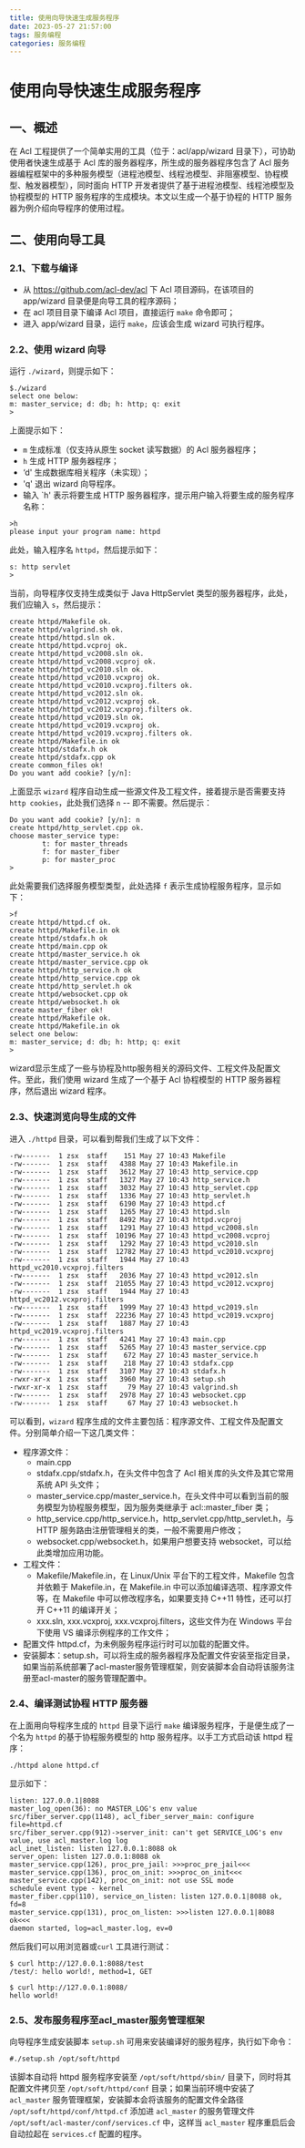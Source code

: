 ```yaml
---
title: 使用向导快速生成服务程序
date: 2023-05-27 21:57:00
tags: 服务编程
categories: 服务编程
---
```


# 使用向导快速生成服务程序
## 一、概述
在 Acl 工程提供了一个简单实用的工具（位于：acl/app/wizard 目录下），可协助使用者快速生成基于 Acl 库的服务器程序，所生成的服务器程序包含了 Acl 服务器编程框架中的多种服务模型（进程池模型、线程池模型、非阻塞模型、协程模型、触发器模型），同时面向 HTTP 开发者提供了基于进程池模型、线程池模型及协程模型的 HTTP 服务程序的生成模块。本文以生成一个基于协程的 HTTP 服务器为例介绍向导程序的使用过程。

## 二、使用向导工具

### 2.1、下载与编译
- 从 https://github.com/acl-dev/acl 下 Acl 项目源码，在该项目的 app/wizard 目录便是向导工具的程序源码；
- 在 acl 项目目录下编译 Acl 项目，直接运行 `make` 命令即可；
- 进入 app/wizard 目录，运行 `make`，应该会生成 wizard 可执行程序。

### 2.2、使用 wizard 向导
运行 `./wizard`，则提示如下：
```shell
$./wizard
select one below:
m: master_service; d: db; h: http; q: exit
>
```
上面提示如下：
  - `m` 生成标准（仅支持从原生 socket 读写数据）的 Acl 服务器程序；
  - `h` 生成 HTTP 服务器程序；
  - ‘d' 生成数据库相关程序（未实现）；
  - 'q' 退出 wizard 向导程序。
- 输入 `h' 表示将要生成 HTTP 服务器程序，提示用户输入将要生成的服务程序名称：
```shell
>h
please input your program name: httpd
```
此处，输入程序名 `httpd`，然后提示如下：
```shell
s: http servlet
>
```
当前，向导程序仅支持生成类似于 Java HttpServlet 类型的服务器程序，此处，我们应输入 `s`，然后提示：
```shell
create httpd/Makefile ok.
create httpd/valgrind.sh ok.
create httpd/httpd.sln ok.
create httpd/httpd.vcproj ok.
create httpd/httpd_vc2008.sln ok.
create httpd/httpd_vc2008.vcproj ok.
create httpd/httpd_vc2010.sln ok.
create httpd/httpd_vc2010.vcxproj ok.
create httpd/httpd_vc2010.vcxproj.filters ok.
create httpd/httpd_vc2012.sln ok.
create httpd/httpd_vc2012.vcxproj ok.
create httpd/httpd_vc2012.vcxproj.filters ok.
create httpd/httpd_vc2019.sln ok.
create httpd/httpd_vc2019.vcxproj ok.
create httpd/httpd_vc2019.vcxproj.filters ok.
create httpd/Makefile.in ok
create httpd/stdafx.h ok
create httpd/stdafx.cpp ok
create common_files ok!
Do you want add cookie? [y/n]:
```
上面显示 `wizard` 程序自动生成一些源文件及工程文件，接着提示是否需要支持 `http cookies`，此处我们选择 `n` -- 即不需要。然后提示：
```shell
Do you want add cookie? [y/n]: n
create httpd/http_servlet.cpp ok.
choose master_service type:
        t: for master_threads
        f: for master_fiber
        p: for master_proc
>
```
此处需要我们选择服务模型类型，此处选择 `f` 表示生成协程服务程序，显示如下：
```shell
>f
create httpd/httpd.cf ok.
create httpd/Makefile.in ok
create httpd/stdafx.h ok
create httpd/main.cpp ok
create httpd/master_service.h ok
create httpd/master_service.cpp ok
create httpd/http_service.h ok
create httpd/http_service.cpp ok
create httpd/http_servlet.h ok
create httpd/websocket.cpp ok
create httpd/websocket.h ok
create master_fiber ok!
create httpd/Makefile ok.
create httpd/Makefile.in ok
select one below:
m: master_service; d: db; h: http; q: exit
>
```
wizard显示生成了一些与协程及http服务相关的源码文件、工程文件及配置文件。至此，我们使用 wizard 生成了一个基于 Acl 协程模型的 HTTP 服务器程序，然后退出 wizard 程序。

### 2.3、快速浏览向导生成的文件
进入 `./httpd` 目录，可以看到帮我们生成了以下文件：
```shell
-rw-------  1 zsx  staff    151 May 27 10:43 Makefile
-rw-------  1 zsx  staff   4388 May 27 10:43 Makefile.in
-rw-------  1 zsx  staff   3612 May 27 10:43 http_service.cpp
-rw-------  1 zsx  staff   1327 May 27 10:43 http_service.h
-rw-------  1 zsx  staff   3032 May 27 10:43 http_servlet.cpp
-rw-------  1 zsx  staff   1336 May 27 10:43 http_servlet.h
-rw-------  1 zsx  staff   6190 May 27 10:43 httpd.cf
-rw-------  1 zsx  staff   1265 May 27 10:43 httpd.sln
-rw-------  1 zsx  staff   8492 May 27 10:43 httpd.vcproj
-rw-------  1 zsx  staff   1291 May 27 10:43 httpd_vc2008.sln
-rw-------  1 zsx  staff  10196 May 27 10:43 httpd_vc2008.vcproj
-rw-------  1 zsx  staff   1292 May 27 10:43 httpd_vc2010.sln
-rw-------  1 zsx  staff  12782 May 27 10:43 httpd_vc2010.vcxproj
-rw-------  1 zsx  staff   1944 May 27 10:43 httpd_vc2010.vcxproj.filters
-rw-------  1 zsx  staff   2036 May 27 10:43 httpd_vc2012.sln
-rw-------  1 zsx  staff  21055 May 27 10:43 httpd_vc2012.vcxproj
-rw-------  1 zsx  staff   1944 May 27 10:43 httpd_vc2012.vcxproj.filters
-rw-------  1 zsx  staff   1999 May 27 10:43 httpd_vc2019.sln
-rw-------  1 zsx  staff  22236 May 27 10:43 httpd_vc2019.vcxproj
-rw-------  1 zsx  staff   1887 May 27 10:43 httpd_vc2019.vcxproj.filters
-rw-------  1 zsx  staff   4241 May 27 10:43 main.cpp
-rw-------  1 zsx  staff   5265 May 27 10:43 master_service.cpp
-rw-------  1 zsx  staff    672 May 27 10:43 master_service.h
-rw-------  1 zsx  staff    218 May 27 10:43 stdafx.cpp
-rw-------  1 zsx  staff   3107 May 27 10:43 stdafx.h
-rwxr-xr-x  1 zsx  staff   3960 May 27 10:43 setup.sh
-rwxr-xr-x  1 zsx  staff     79 May 27 10:43 valgrind.sh
-rw-------  1 zsx  staff   2978 May 27 10:43 websocket.cpp
-rw-------  1 zsx  staff     67 May 27 10:43 websocket.h
```
可以看到，`wizard` 程序生成的文件主要包括：程序源文件、工程文件及配置文件。分别简单介绍一下这几类文件：
- 程序源文件：
  - main.cpp
  - stdafx.cpp/stdafx.h，在头文件中包含了 Acl 相关库的头文件及其它常用系统 API 头文件；
  - master_service.cpp/master_service.h，在头文件中可以看到当前的服务模型为协程服务模型，因为服务类继承于 acl::master_fiber 类；
  - http_service.cpp/http_service.h，http_servlet.cpp/http_servlet.h，与 HTTP 服务路由注册管理相关的类，一般不需要用户修改；
  - websocket.cpp/websocket.h，如果用户想要支持 websocket，可以给此类增加应用功能。
- 工程文件：
  - Makefile/Makefile.in，在 Linux/Unix 平台下的工程文件，Makefile 包含并依赖于 Makefile.in，在 Makefile.in 中可以添加编译选项、程序源文件等，在 Makefile 中可以修改程序名，如果要支持 C++11 特性，还可以打开 C++11 的编译开关；
  - xxx.sln, xxx.vcxproj, xxx.vcxproj.filters，这些文件为在 Windows 平台下使用 VS 编译示例程序的工作文件；
- 配置文件 httpd.cf，为未例服务程序运行时可以加载的配置文件。
- 安装脚本：setup.sh，可以将生成的服务器程序及配置文件安装至指定目录，如果当前系统部署了acl-master服务管理框架，则安装脚本会自动将该服务注册至acl-master的服务管理配置中。

### 2.4、编译测试协程 HTTP 服务器
在上面用向导程序生成的 `httpd` 目录下运行 `make` 编译服务程序，于是便生成了一个名为 `httpd` 的基于协程服务模型的 http 服务程序。以手工方式启动该 httpd 程序：
```shell
./httpd alone httpd.cf
```
显示如下：
```shell
listen: 127.0.0.1|8088
master_log_open(36): no MASTER_LOG's env value
src/fiber_server.cpp(1148), acl_fiber_server_main: configure file=httpd.cf
src/fiber_server.cpp(912)->server_init: can't get SERVICE_LOG's env value, use acl_master.log log
acl_inet_listen: listen 127.0.0.1:8088 ok
server_open: listen 127.0.0.1:8088 ok
master_service.cpp(126), proc_pre_jail: >>>proc_pre_jail<<<
master_service.cpp(136), proc_on_init: >>>proc_on_init<<<
master_service.cpp(142), proc_on_init: not use SSL mode
schedule event type - kernel
master_fiber.cpp(110), service_on_listen: listen 127.0.0.1|8088 ok, fd=8
master_service.cpp(131), proc_on_listen: >>>listen 127.0.0.1|8088 ok<<<
daemon started, log=acl_master.log, ev=0
```

然后我们可以用浏览器或`curl` 工具进行测试：
```shell
$ curl http://127.0.0.1:8088/test
/test/: hello world!, method=1, GET

$ curl http://127.0.0.1:8088/
hello world!
```

### 2.5、发布服务程序至acl_master服务管理框架
向导程序生成安装脚本 `setup.sh` 可用来安装编译好的服务程序，执行如下命令：
```shell
#./setup.sh /opt/soft/httpd
```
该脚本自动将 httpd 服务程序安装至 `/opt/soft/httpd/sbin/` 目录下，同时将其配置文件拷贝至 `/opt/soft/httpd/conf` 目录；如果当前环境中安装了 `acl_master` 服务管理框架，安装脚本会将该服务的配置文件全路径 `/opt/soft/httpd/conf/httpd.cf` 添加进 `acl_master` 的服务管理文件 `/opt/soft/acl-master/conf/services.cf` 中，这样当 `acl_master` 程序重启后会自动拉起在 `services.cf` 配置的程序。
